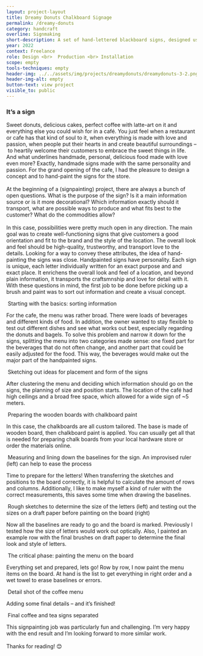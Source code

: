 ```yaml
---
layout: project-layout
title: Dreamy Donuts Chalkboard Signage
permalink: /dreamy-donuts
category: handcraft
overline: Signmaking
short-description: A set of hand-lettered blackboard signs, designed using chalk markers. The goal was to create something warm and inviting that fits the café’s vibe. With a mix script and bold lettering, the signs add a personal, handcrafted touch to the space.
year: 2022
context: Freelance
role: Design <br>  Production <br> Installation
scope: empty
tools-techniques: empty
header-img: ../../assets/img/projects/dreamydonuts/dreamydonuts-3-2.png
header-img-alt: empty
button-text: view project
visible_to: public
---
```


<h3 class="article-headline">It’s a sign</h3>

<p class="body-regular">
Sweet donuts, delicious cakes, perfect coffee with latte-art on it and everything else you could wish for in a café. You just feel when a restaurant or cafe has that kind of soul to it, when everything is made with love and passion, when people put their hearts in and create beautiful surroundings – to heartily welcome their customers to embrace the sweet things in life. And what underlines handmade, personal, delicious food made with love even more? Exactly, handmade signs made with the same personality and passion. For the grand opening of the cafe, I had the pleasure to design a concept and to hand-paint the signs for the store. 
<br><br>
At the beginning of a (signpainting) project, there are always a bunch of open questions. What is the purpose of the sign? Is it a main information source or is it more decorational? Which information exactly should it transport, what are possible ways to produce and what fits best to the customer? What do the commodities allow?
<br><br>
In this case, possibilities were pretty much open in any direction. The main goal was to create well-functioning signs that give customers a good orientation and fit to the brand and the style of the location. The overall look and feel should be high-quality, trustworthy, and transport love to the details. Looking for a way to convey these attributes, the idea of hand-painting the signs was close. Handpainted signs have personality. Each sign is unique, each letter individually written for an exact purpose and and exact place. It enrichens the overall look and feel of a location, and beyond plain information, it transports the craftsmnship and love for detail with it.  
<br>
With these questions in mind, the first job to be done before picking up a brush and paint was to sort out information and create a visual concept.
</p>

<div class="additional-img project-slide">
<div class="img-with-subline">
    <img src="assets/img/posts/dreamy-donuts/dreamy-donuts-article-01.png" alt="">
    <span class="additional-img-desc">
    Starting with the basics: sorting information
    </span>
</div>

<p class="body-regular">
For the cafe, the menu was rather broad. There were loads of beverages and different kinds of food. In addition, the owner wanted to stay flexible to test out different dishes and see what works out best, especially regarding the donuts and bagels. To solve this problem and narrow it down for the signs, splitting the menu into two categories made sense: one fixed part for the beverages that do not often change, and another part that could be easily adjusted for the food. This way, the beverages would make out the major part of the handpainted signs.
</p>
</div>

<div class="additional-img project-slide">
<div class="img-with-subline">
    <img src="assets/img/posts/dreamy-donuts/dreamy-donuts-article-02.png" alt="">
    <span class="additional-img-desc">
    Sketching out ideas for placement and form of the signs
    </span>
</div>

<p class="body-regular">
After clustering the menu and deciding which information should go on the signs, the planning of size and position starts. The location of the café had high ceilings and a broad free space, which allowed for a wide sign of ~5 meters.
</p>
</div>

<div class="additional-img project-slide">
<div class="img-with-subline">
    <img src="assets/img/posts/dreamy-donuts/dreamy-donuts-article-03.png" alt="">
    <span class="additional-img-desc">
    Preparing the wooden boards with chalkboard paint
    </span>
</div>

<p class="body-regular">
In this case, the chalkboards are all custom tailored. The base is made of wooden board, then chalkboard paint is applied. You can usually get all that is needed for preparing chalk boards from your local hardware store or order the materials online.
</p>
</div>

<div class="additional-img project-slide">
<div class="img-with-subline">
    <img src="assets/img/posts/dreamy-donuts/dreamy-donuts-article-04.png" alt="">
    <span class="additional-img-desc">
    Measuring and lining down the baselines for the sign. An improvised ruler (left) can help to ease the process
    </span>
</div>

<p class="body-regular">
Time to prepare for the letters! When transferring the sketches and positions to the board correctly, it is helpful to calculate the amount of rows and columns. Additionally, I like to make myself a kind of ruler with the correct measurements, this saves some time when drawing the baselines.
</p>
</div>

<div class="additional-img project-slide">
<div class="img-with-subline">
    <img src="assets/img/posts/dreamy-donuts/dreamy-donuts-article-05.png" alt="">
    <span class="additional-img-desc">
    Rough sketches to determine the size of the letters (left) and testing out the sizes on a draft paper before painting on the board (right)
    </span>
</div>

<p class="body-regular">
Now all the baselines are ready to go and the board is marked. Previously I tested how the size of letters would work out optically. Also, I painted an example row with the final brushes on draft paper to determine the final look and style of letters.
</p>
</div>

<div class="additional-img project-slide">
<div class="img-with-subline">
    <img src="assets/img/posts/dreamy-donuts/dreamy-donuts-article-06.png" alt="">
    <span class="additional-img-desc">
    The critical phase: painting the menu on the board 
    </span>
</div>

<p class="body-regular">
Everything set and prepared, lets go! Row by row, I now paint the menu items on the board. At hand is the list to get everything in right order and a wet towel to erase baselines or errors.
</p>
</div>

<div class="additional-img project-slide">
<div class="img-with-subline">
    <img src="assets/img/posts/dreamy-donuts/dreamy-donuts-article-07.png" alt="">
    <span class="additional-img-desc">
    Detail shot of the coffee menu
    </span>
</div>

<p class="body-regular">
Adding some final details – and it’s finished! 
</p>
</div>

<!-- <div class="additional-img project-slide">
<div class="img-with-subline">
    <img src="assets/img/posts/dreamy-donuts/dreamy-donuts-article-08.png" alt="">
    <span class="additional-img-desc">
    The boards hanging in their final place on the wall
    </span>
</div> -->

<div class="additional-img project-slide">
<div class="img-with-subline">
    <img src="assets/img/posts/dreamy-donuts/dreamy-donuts-article-09.png" alt="">
    <span class="additional-img-desc">
    Final coffee and tea signs separated
    </span>
</div>

<p class="body-regular">
This signpainting job was particularly fun and challenging. I’m very happy with the end result and I’m looking forward to more similar work.
<br><br>
Thanks for reading! 😊
</p>
